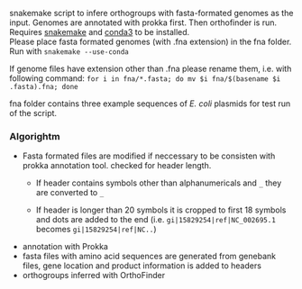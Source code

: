 snakemake script to infere orthogroups with fasta-formated genomes as the input. Genomes are annotated with prokka first. Then orthofinder is run.
Requires [snakemake](https://snakemake.readthedocs.io/en/stable/getting_started/installation.html) and [conda3](https://conda.io/en/latest/) to be installed.\
Please place fasta formated genomes (with .fna extension) in the fna folder.\
Run with `snakemake --use-conda`

If genome files have extension other than .fna please rename them, i.e. with following command:
`for i in fna/*.fasta; do mv $i fna/$(basename $i .fasta).fna; done`

fna folder contains three example sequences of *E. coli* plasmids for test run of the script. 

### Algorightm

* Fasta formated files are modified if neccessary to be consisten with prokka annotation tool. 
checked for header length. 
  * If header contains symbols other than alphanumericals and `_` they are converted to `_`

  * If header is longer than 20 symbols it is cropped to first 18 symbols and dots are added to the end (i.e. `gi|15829254|ref|NC_002695.1` becomes `gi|15829254|ref|NC..`)
* annotation with Prokka 
* fasta files with amino acid sequences are generated from genebank files, gene location and product information is added to headers
* orthogroups inferred with OrthoFinder  
 

